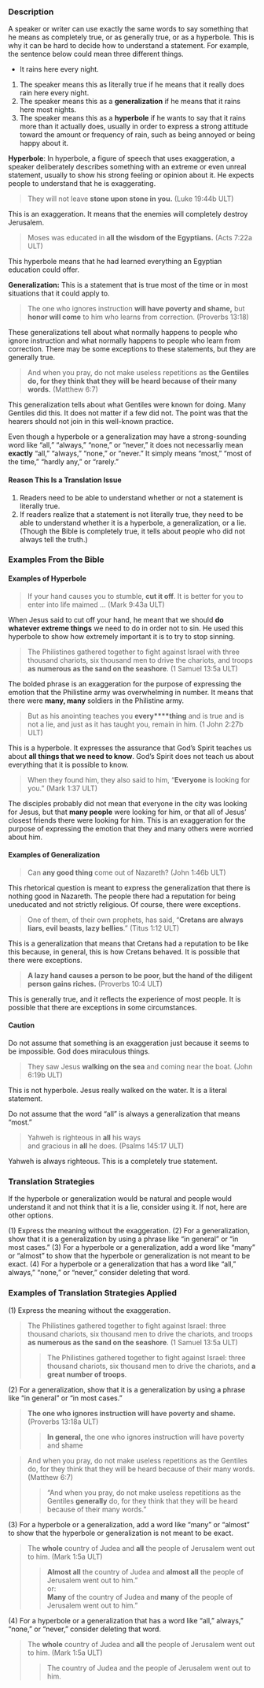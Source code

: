 ### Description

A speaker or writer can use exactly the same words to say something that he means as completely true, or as generally true, or as a hyperbole. This is why it can be hard to decide how to understand a statement. For example, the sentence below could mean three different things.

* It rains here every night.

1.  The speaker means this as literally true if he means that it really does rain here every night.
2.  The speaker means this as a **generalization** if he means that it rains here most nights.
3.  The speaker means this as a **hyperbole** if he wants to say that it rains more than it actually does, usually in order to express a strong attitude toward the amount or frequency of rain, such as being annoyed or being happy about it.

**Hyperbole**: In hyperbole, a figure of speech that uses exaggeration, a speaker deliberately describes something with an extreme or even unreal statement, usually to show his strong feeling or opinion about it. He expects people to understand that he is exaggerating.

> They will not leave **stone upon stone in you.** (Luke 19:44b ULT)

This is an exaggeration. It means that the enemies will completely destroy Jerusalem.

> Moses was educated in **all the wisdom of the Egyptians.** (Acts 7:22a ULT)

This hyperbole means that he had learned everything an Egyptian education could offer.

**Generalization:** This is a statement that is true most of the time or in most situations that it could apply to.

> The one who ignores instruction **will have poverty and shame,** 
> but **honor will come** to him who learns from correction. (Proverbs 13:18)

These generalizations tell about what normally happens to people who ignore instruction and what normally happens to people who learn from correction. There may be some exceptions to these statements, but they are generally true.

> And when you pray, do not make useless repetitions as **the Gentiles do, for they think that they will be heard because of their many words.** (Matthew 6:7)

This generalization tells about what Gentiles were known for doing. Many Gentiles did this. It does not matter if a few did not. The point was that the hearers should not join in this well-known practice.

Even though a hyperbole or a generalization may have a strong-sounding word like “all,” “always,” “none,” or “never,” it does not necessarliy mean **exactly** “all,” “always,” “none,” or “never.” It  simply means “most,” “most of the time,” “hardly any,” or “rarely.”

#### Reason This Is a Translation Issue

1. Readers need to be able to understand whether or not a statement is literally true.
1. If readers realize that a statement is not literally true, they need to be able to understand whether it is a hyperbole, a generalization, or a lie. (Though the Bible is completely true, it tells about people who did not always tell the truth.)

### Examples From the Bible

#### Examples of Hyperbole

> If your hand causes you to stumble, **cut it off**. It is better for you to enter into life maimed … (Mark 9:43a ULT)

When Jesus said to cut off your hand, he meant that we should **do whatever extreme things** we need to do in order not to sin. He used this hyperbole to show how extremely important it is to try to stop sinning.

> The Philistines gathered together to fight against Israel with three thousand chariots, six thousand men to drive the chariots, and troops **as numerous as the sand on the seashore**. (1 Samuel 13:5a ULT)

The bolded phrase is an exaggeration for the purpose of expressing the emotion that the Philistine army was overwhelming in number. It means that there were **many, many** soldiers in the Philistine army.

> But as his anointing teaches you **every****thing** and is true and is not a lie, and just as it has taught you, remain in him. (1 John 2:27b ULT)

This is a hyperbole. It expresses the assurance that God’s Spirit teaches us about **all things that we need to know**. God’s Spirit does not teach us about everything that it is possible to know.  

> When they found him, they also said to him, “**Everyone** is looking for you.” (Mark 1:37 ULT)

The disciples probably did not mean that everyone in the city was looking for Jesus, but that **many people** were looking for him, or that all of Jesus’ closest friends there were looking for him. This is an exaggeration for the purpose of expressing the emotion that they and many others were worried about him.

#### Examples of Generalization

> Can **any good thing** come out of Nazareth? (John 1:46b ULT)

This rhetorical question is meant to express the generalization that there is nothing good in Nazareth. The people there had a reputation for being uneducated and not strictly religious. Of course, there were exceptions.

> One of them, of their own prophets, has said, “**Cretans are always liars, evil beasts, lazy bellies**.” (Titus 1:12 ULT)

This is a generalization that means that Cretans had a reputation to be like this because, in general, this is how Cretans behaved. It is possible that there were exceptions.

> **A lazy hand causes a person to be poor, but the hand of the diligent person gains riches.** (Proverbs 10:4 ULT)

This is generally true, and it reflects the experience of most people. It is possible that there are exceptions in some circumstances.

#### Caution

Do not assume that something is an exaggeration just because it seems to be impossible. God does miraculous things.

> They saw Jesus **walking on the sea** and coming near the boat. (John 6:19b ULT)

This is not hyperbole. Jesus really walked on the water. It is a literal statement.

Do not assume that the word “all” is always a generalization that means “most.”

> Yahweh is righteous in **all** his ways  
> and gracious in **all** he does. (Psalms 145:17 ULT)

Yahweh is always righteous. This is a completely true statement.

### Translation Strategies

If the hyperbole or generalization would be natural and people would understand it and not think that it is a lie, consider using it. If not, here are other options.

(1) Express the meaning without the exaggeration.
(2) For a generalization, show that it is a generalization by using a phrase like “in general” or “in most cases.”
(3) For a hyperbole or a generalization, add a word like “many” or “almost” to show that the hyperbole or generalization is not meant to be exact.
(4) For a hyperbole or a generalization that has a word like “all,” always,” “none,” or “never,” consider deleting that word.


### Examples of Translation Strategies Applied

(1) Express the meaning without the exaggeration.

> The Philistines gathered together to fight against Israel: three thousand chariots, six thousand men to drive the chariots, and troops **as numerous as the sand on the seashore**. (1 Samuel 13:5a ULT)  
>> The Philistines gathered together to fight against Israel: three thousand chariots, six thousand men to drive the chariots, and **a great number of troops**.

(2) For a generalization, show that it is a generalization by using a phrase like “in general” or “in most cases.”

> **The one who ignores instruction will have poverty and shame.** (Proverbs 13:18a ULT)  
>> **In general,** the one who ignores instruction will have poverty and shame
  
> And when you pray, do not make useless repetitions as the Gentiles do, for they think that they will be heard because of their many words. (Matthew 6:7)  
>> “And when you pray, do not make useless repetitions as the Gentiles **generally** do, for they think that they will be heard because of their many words.”

(3) For a hyperbole or a generalization, add a word like “many” or “almost” to show that the hyperbole or generalization is not meant to be exact.

> The **whole** country of Judea and **all** the people of Jerusalem went out to him. (Mark 1:5a ULT)  
>> **Almost all** the country of Judea and **almost all** the people of Jerusalem went out to him.”  
>> or:  
>> **Many** of the country of Judea and **many** of the people of Jerusalem went out to him.”

(4) For a hyperbole or a generalization that has a word like “all,” always,” “none,” or “never,” consider deleting that word.

> The **whole** country of Judea and **all** the people of Jerusalem went out to him. (Mark 1:5a ULT)  
>> The country of Judea and the people of Jerusalem went out to him.